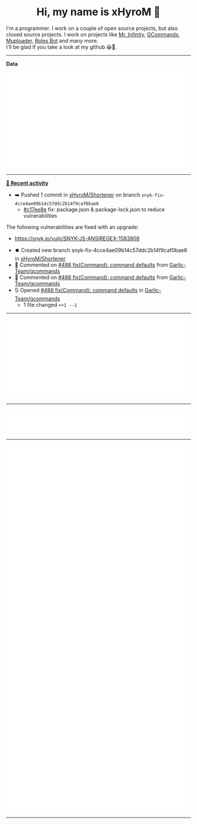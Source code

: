 <p align="center">
    <!-- <img src="https://avatars.githubusercontent.com/u/56601352" width="192" alt="hyro's pfp" /> -->
    <h1 align="center">Hi, my name is xHyroM 👋</h1>
</p>

I'm a programmer. I work on a couple of open source projects, but also closed source projects. I work on projects like [Mr. Infinity](https://discord.com/oauth2/authorize?client_id=720321585625694239&scope=bot%20applications.commands&permissions=8&redirect_uri=https://blobs.gq/imanager&prompt=consent&response_type=code), [GCommands](https://github.com/Garlic-Team/GCommands), [Muploader](https://github.com/xHyroM/Muploder), [Roles Bot](https://github.com/xHyroM/roles-bot) and many more.  
I'll be glad if you take a look at my github 😀👀.

___
**Data**

<img src="https://github.com/xHyroM/xHyroM/blob/master/.cache/base.svg">

___

**[📰 Recent activity](https://github.com/xHyroM)**
* ➡️ Pushed 1 commit in [xHyroM/Shortener](https://github.com/xHyroM/Shortener) on branch `snyk-fix-4cce4ae09b14c57ddc2b14f9caf0bae6`
  * [#c17ee8e](https://github.com/xHyroM/Shortener/commit/c17ee8e) fix: package.json &amp; package-lock.json to reduce vulnerabilities

The following vulnerabilities are fixed with an upgrade:
- https://snyk.io/vuln/SNYK-JS-ANSIREGEX-1583908
* ⏺️ Created new branch snyk-fix-4cce4ae09b14c57ddc2b14f9caf0bae6 in [xHyroM/Shortener](https://github.com/xHyroM/Shortener)
* 💬 Commented on [#488 fix(Command): command defaults](https://github.com/Garlic-Team/gcommands/issues/488) from [Garlic-Team/gcommands](https://github.com/Garlic-Team/gcommands)
* 💬 Commented on [#488 fix(Command): command defaults](https://github.com/Garlic-Team/gcommands/issues/488) from [Garlic-Team/gcommands](https://github.com/Garlic-Team/gcommands)
* 🔃 Opened [#488 fix(Command): command defaults](https://github.com/Garlic-Team/gcommands/pull/488) in [Garlic-Team/gcommands](https://github.com/Garlic-Team/gcommands)
  * 1 file changed `++1 --1`


___

<img src="https://github.com/xHyroM/xHyroM/blob/master/.cache/isocalendar.svg">

___

<img src="https://github.com/xHyroM/xHyroM/blob/master/.cache/languages.svg">

___

<img src="https://github.com/xHyroM/xHyroM/blob/master/.cache/achievements.svg">

___
